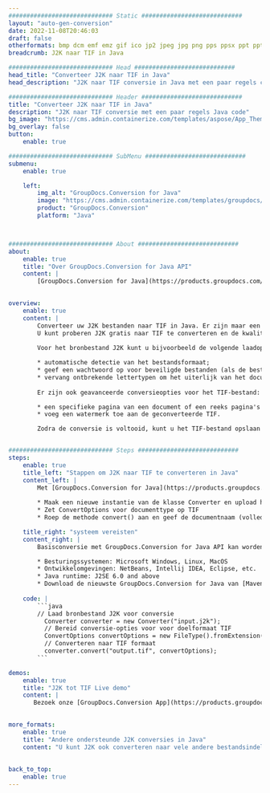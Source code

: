 ```yaml
---
############################# Static ############################
layout: "auto-gen-conversion"
date: 2022-11-08T20:46:03
draft: false
otherformats: bmp dcm emf emz gif ico jp2 jpeg jpg png pps ppsx ppt pptx psb psd svg svgz tga tif tiff webp wmf wmz
breadcrumb: J2K naar TIF in Java

############################# Head ############################
head_title: "Converteer J2K naar TIF in Java"
head_description: "J2K naar TIF conversie in Java met een paar regels code. Converteer meer dan 160 bestandsindelingen met de GroupDocs-documentconversie-API voor Java"

############################# Header ############################
title: "Converteer J2K naar TIF in Java"
description: "J2K naar TIF conversie met een paar regels Java code"
bg_image: "https://cms.admin.containerize.com/templates/aspose/App_Themes/V3/images/bg/header1.png"
bg_overlay: false
button:
    enable: true

############################# SubMenu ############################
submenu:
    enable: true

    left:
        img_alt: "GroupDocs.Conversion for Java"
        image: "https://cms.admin.containerize.com/templates/groupdocs/images/product-logos/90x90-noborder/groupdocs-conversion-java.png"
        product: "GroupDocs.Conversion"
        platform: "Java"



############################# About ############################
about:
    enable: true
    title: "Over GroupDocs.Conversion for Java API"
    content: |
        [GroupDocs.Conversion for Java](https://products.groupdocs.com/conversion/java/) is een geavanceerde conversie-API voor bestandsindelingen voor het converteren tussen populaire afbeeldings- en documentindelingen zoals Microsoft Office, OpenDocument, PDF, HTML, e-mail, CAD. en nog veel meer met slechts een paar regels code. De native API detecteert automatisch de formaten van de originele documenten en biedt veel opties voor het aanpassen van de geconverteerde documenten. Naast de functie om informatie uit een document te extraheren, ondersteunt het standaard ook het cachen van de conversieresultaten naar de lokale schijf. Elk type cacheopslag kan echter worden ondersteund door de juiste interfaces te implementeren - Amazon S3, Dropbox, Google Drive, Windows Azure, Reddis of andere.
    

overview:
    enable: true
    content: |
        Converteer uw J2K bestanden naar TIF in Java. Er zijn maar een paar regels Java code nodig op elk platform naar keuze, zoals Windows, Linux, macOS.
        U kunt proberen J2K gratis naar TIF te converteren en de kwaliteit van de conversieresultaten te evalueren. Naast eenvoudige scripts voor bestandsconversie, kunt u meer geavanceerde opties proberen voor het laden van het J2K-bronbestand en het opslaan van de TIF-uitvoer. 
        
        Voor het bronbestand J2K kunt u bijvoorbeeld de volgende laadopties gebruiken:

        * automatische detectie van het bestandsformaat;
        * geef een wachtwoord op voor beveiligde bestanden (als de bestandsindeling dit ondersteunt);
        * vervang ontbrekende lettertypen om het uiterlijk van het document te behouden.
        
        Er zijn ook geavanceerde conversieopties voor het TIF-bestand:

        * een specifieke pagina van een document of een reeks pagina's converteren;
        * voeg een watermerk toe aan de geconverteerde TIF.

        Zodra de conversie is voltooid, kunt u het TIF-bestand opslaan in uw lokale bestandspad of in opslag van derden, zoals FTP, Amazon S3, Google Drive, Dropbox enz. Let op - om J2K te converteren tot TIF, hoeft u geen extra software te installeren, zoals MS Office, Open Office, Adobe Acrobat Reader etc.


############################# Steps ############################
steps:
    enable: true
    title_left: "Stappen om J2K naar TIF te converteren in Java"
    content_left: |
        Met [GroupDocs.Conversion for Java](https://products.groupdocs.com/conversion/java/) kunnen ontwikkelaars het J2K-bestand eenvoudig converteren naar TIF met een paar regels code.
        
        * Maak een nieuwe instantie van de klasse Converter en upload het bestand J2K met het volledige pad
        * Zet ConvertOptions voor documenttype op TIF
        * Roep de methode convert() aan en geef de documentnaam (volledig pad) en formaat (TIF) door als parameter

    title_right: "systeem vereisten"
    content_right: |
        Basisconversie met GroupDocs.Conversion for Java API kan worden gedaan met slechts een paar regels code. Onze API's worden ondersteund op alle belangrijke platforms en besturingssystemen. Voordat u de onderstaande code uitvoert, moet u ervoor zorgen dat de volgende vereisten op uw systeem zijn geïnstalleerd.

        * Besturingssystemen: Microsoft Windows, Linux, MacOS
        * Ontwikkelomgevingen: NetBeans, Intellij IDEA, Eclipse, etc.
        * Java runtime: J2SE 6.0 and above
        * Download de nieuwste GroupDocs.Conversion for Java van [Maven](https://repository.groupdocs.com/webapp/#/artifacts/browse/tree/General/repo/com/groupdocs/groupdocs-conversion)
         
    code: |
        ```java    
        // Laad bronbestand J2K voor conversie
          Converter converter = new Converter("input.j2k");
          // Bereid conversie-opties voor voor doelformaat TIF
          ConvertOptions convertOptions = new FileType().fromExtension("tif").getConvertOptions();
          // Converteren naar TIF formaat
          converter.convert("output.tif", convertOptions);
        ```

demos:
    enable: true
    title: "J2K tot TIF Live demo"
    content: |
       Bezoek onze [GroupDocs.Conversion App](https://products.groupdocs.app/conversion/family) website en probeer J2K naar TIF conversie nu. De gratis demo heeft de volgende voordelen:
          

more_formats:
    enable: true
    title: "Andere ondersteunde J2K conversies in Java"
    content: "U kunt J2K ook converteren naar vele andere bestandsindelingen. Zie de lijst hieronder."
       
       
back_to_top:
    enable: true
---
```

